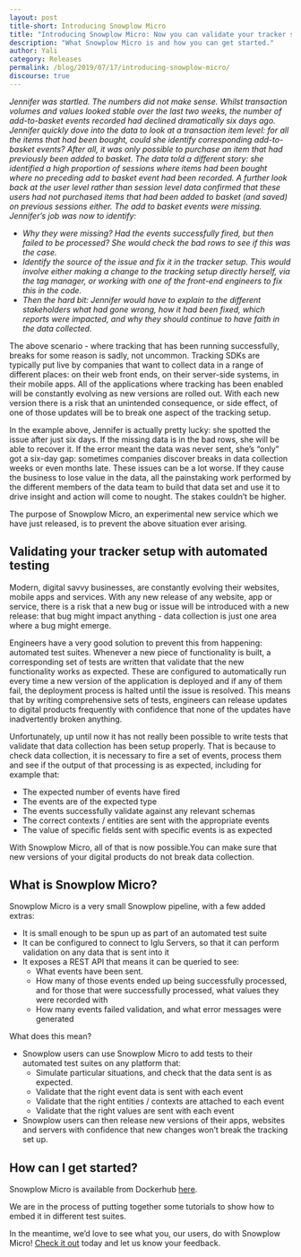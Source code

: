 ```yaml
---
layout: post
title-short: Introducing Snowplow Micro
title: "Introducing Snowplow Micro: Now you can validate your tracker setup as part of your automated test suite"
description: "What Snowplow Micro is and how you can get started."
author: Yali
category: Releases
permalink: /blog/2019/07/17/introducing-snowplow-micro/
discourse: true
---
```




_Jennifer was startled. The numbers did not make sense. Whilst transaction volumes and values looked stable over the last two weeks, the number of add-to-basket events recorded had declined dramatically six days ago. Jennifer quickly dove into the data to look at a transaction item level: for all the items that had been bought, could she identify corresponding add-to-basket events? After all, it was only possible to purchase an item that had previously been added to basket. The data told a different story: she identified a high proportion of sessions where items had been bought where no preceding add to basket event had been recorded. A further look back at the user level rather than session level data confirmed that these users had not purchased items that had been added to basket (and saved) on previous sessions either. The add to basket events were missing. Jennifer’s job was now to identify:_



*   _Why they were missing? Had the events successfully fired, but then failed to be processed? She would check the bad rows to see if this was the case._
*   _Identify the source of the issue and fix it in the tracker setup. This would involve either making a change to the tracking setup directly herself, via the tag manager, or working with one of the front-end engineers to fix this in the code._
*   _Then the hard bit: Jennifer would have to explain to the different stakeholders what had gone wrong, how it had been fixed, which reports were impacted, and why they should continue to have faith in the data collected._

The above scenario - where tracking that has been running successfully, breaks for some reason is sadly, not uncommon. Tracking SDKs are typically put live by companies that want to collect data in a range of different places: on their web front ends, on their server-side systems, in their mobile apps. All of the applications where tracking has been enabled will be constantly evolving as new versions are rolled out. With each new version there is a risk that an unintended consequence, or side effect, of one of those updates will be to break one aspect of the tracking setup.

In the example above, Jennifer is actually pretty lucky: she spotted the issue after just six days. If the missing data is in the bad rows, she will be able to recover it. If the error meant the data was never sent, she’s “only” got a six-day gap: sometimes companies discover breaks in data collection weeks or even months late. These issues can be a lot worse. If they cause the business to lose value in the data, all the painstaking work performed by the different members of the data team to build that data set and use it to drive insight and action will come to nought. The stakes couldn’t be higher.

The purpose of Snowplow Micro, an experimental new service which we have just released, is to prevent the above situation ever arising.


## Validating your tracker setup with automated testing

Modern, digital savvy businesses, are constantly evolving their websites, mobile apps and services. With any new release of any website, app or service, there is a risk that a new bug or issue will be introduced with a new release: that bug might impact anything - data collection is just one area where a bug might emerge.

Engineers have a very good solution to prevent this from happening: automated test suites. Whenever a new piece of functionality is built, a corresponding set of tests are written that validate that the new functionality works as expected. These are configured to automatically run every time a new version of the application is deployed and if any of them fail, the deployment process is halted until the issue is resolved. This means that by writing comprehensive sets of tests, engineers can release updates to digital products frequently with confidence that none of the updates have inadvertently broken anything.

Unfortunately, up until now it has not really been possible to write tests that validate that data collection has been setup properly. That is because to check data collection, it is necessary to fire a set of events, process them and see if the output of that processing is as expected, including for example that:



*   The expected number of events have fired
*   The events are of the expected type
*   The events successfully validate against any relevant schemas
*   The correct contexts / entities are sent with the appropriate events
*   The value of specific fields sent with specific events is as expected

With Snowplow Micro, all of that is now possible.You can make sure that new versions of your digital products do not break data collection.


## What is Snowplow Micro?

Snowplow Micro is a very small Snowplow pipeline, with a few added extras: 



*   It is small enough to be spun up as part of an automated test suite
*   It can be configured to connect to Iglu Servers, so that it can perform validation on any data that is sent into it
*   It exposes a REST API that means it can be queried to see:
    *   What events have been sent.
    *   How many of those events ended up being successfully processed, and for those that were successfully processed, what values they were recorded with
    *   How many events failed validation, and what error messages were generated

What does this mean?



*   Snowplow users can use Snowplow Micro to add tests to their automated test suites on any platform that:
    *   Simulate particular situations, and check that the data sent is as expected. 
    *   Validate that the right event data is sent with each event
    *   Validate that the right entities / contexts are attached to each event
    *   Validate that the right values are sent with each event
*   Snowplow users can then release new versions of their apps, websites and servers with confidence that new changes won’t break the tracking set up.


## How can I get started?

Snowplow Micro is available from Dockerhub [here](https://hub.docker.com/r/snowplow/snowplow-micro).


We are in the process of putting together some tutorials to show how to embed it in different test suites.

In the meantime, we’d love to see what you, our users, do with Snowplow Micro! [Check it out](https://github.com/snowplow-incubator/snowplow-micro/tree/master) today and let us know your feedback.
